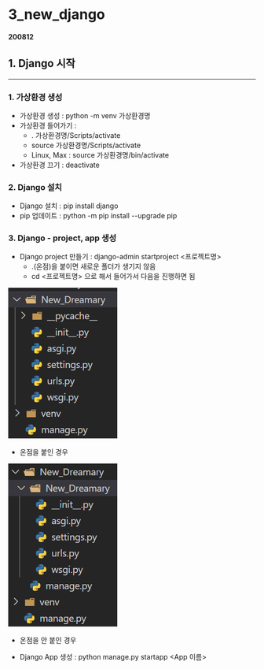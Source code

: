 # 3_new_django
#### 200812
## 1. Django 시작
----------
### 1. 가상환경 생성

- 가상환경 생성 : python -m venv 가상환경명
- 가상환경 들어가기 : 
  - . 가상환경명/Scripts/activate
  - source 가상환경명/Scripts/activate
  - Linux, Max : source 가상환경명/bin/activate
- 가상환경 끄기 : deactivate

### 2. Django 설치
- Django 설치 : pip install django
- pip 업데이트 : python -m pip install --upgrade pip

### 3. Django - project, app 생성
- Django project 만들기 : django-admin startproject \<프로젝트명>
  - .(온점)을 붙이면 새로운 폴더가 생기지 않음
  - cd \<프로젝트명> 으로 해서 들어가서 다음을 진행하면 됨

<img src="/img/온점을 붙인경우.PNG"></img>
    
  - 온점을 붙인 경우


<img src="/img/온점을 안 붙인 경우.PNG"></img>
    
  - 온점을 안 붙인 경우

- Django App 생성 : python manage.py startapp \<App 이름>